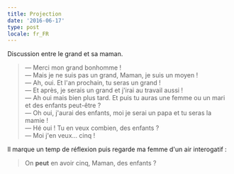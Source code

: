 ```yaml
---
title: Projection
date: '2016-06-17'
type: post
locale: fr_FR
---
```


Discussion entre le grand et sa maman.

> — Merci mon grand bonhomme !  
> — Mais je ne suis pas un grand, Maman, je suis un moyen !  
> — Ah, oui. Et l'an prochain, tu seras un grand !  
> — Et après, je serais un grand et j'irai au travail aussi !  
> — Ah oui mais bien plus tard. Et puis tu auras une femme ou un mari et des enfants peut-être ?  
> — Oh oui, j'aurai des enfants, moi je serai un papa et tu seras la mamie !  
> — Hé oui ! Tu en veux combien, des enfants ?  
> — Moi j'en veux… cinq !

Il marque un temp de réflexion puis regarde ma femme d'un air interogatif :

> On **peut** en avoir cinq, Maman, des enfants ?
